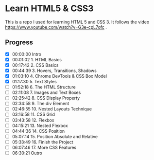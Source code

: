 # Learn HTML5 & CSS3

This is a repo I used for learning HTML 5 and CSS 3. It follows the video https://www.youtube.com/watch?v=G3e-cpL7ofc .

## Progress

- [x] 00:00:00 Intro
- [x] 00:01:02 1. HTML Basics
- [x] 00:17:42 2. CSS Basics
- [x] 00:44:39 3. Hovers, Transitions, Shadows
- [x] 01:03:10 4. Chrome DevTools & CSS Box Model
- [x] 01:17:30 5. Text Styles
- [ ] 01:52:18 6. The HTML Structure
- [ ] 02:11:08 7. Images and Text Boxes
- [ ] 02:25:42 8. CSS Display Property
- [ ] 02:34:58 9. The div Element
- [ ] 02:46:55 10. Nested Layouts Technique
- [ ] 03:16:58 11. CSS Grid
- [ ] 03:43:58 12. Flexbox
- [ ] 04:15:21 13. Nested Flexbox
- [ ] 04:44:36 14. CSS Position
- [ ] 05:07:14 15. Position Absolute and Relative
- [ ] 05:33:49 16. Finish the Project
- [ ] 06:07:46 17. More CSS Features
- [ ] 06:30:21 Outro
